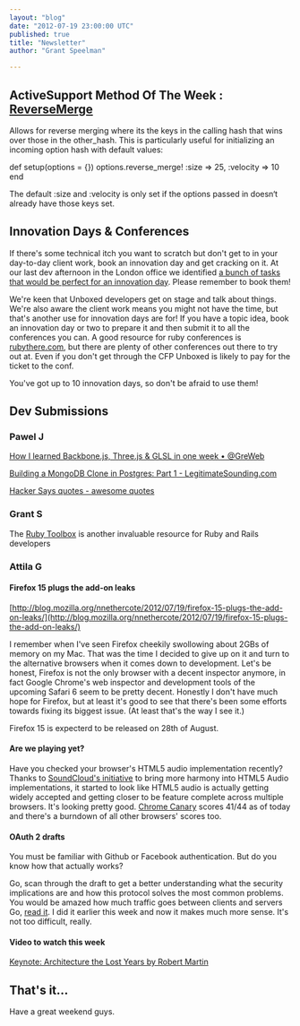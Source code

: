 ```yaml
---
layout: "blog"
date: "2012-07-19 23:00:00 UTC"
published: true
title: "Newsletter"
author: "Grant Speelman"

---
```


## ActiveSupport Method Of The Week : [ReverseMerge](http://as.rubyonrails.org/classes/ActiveSupport/CoreExtensions/Hash/ReverseMerge.html)  Allows for reverse merging where its the keys in the calling hash that wins over those in the other\_hash. This is particularly useful for initializing an incoming option hash with default values:  def setup(options = {}) options.reverse\_merge! :size => 25, :velocity => 10 end  The default :size and :velocity is only set if the options passed in doesn‘t already have those keys set.   ## Innovation Days & Conferences  If there's some technical itch you want to scratch but don't get to in your day-to-day client work, book an innovation day and get cracking on it. At our last dev afternoon in the London office we identified [a bunch of tasks that would be perfect for an innovation day](https://wiki.unboxedconsulting.com/wiki/Dev\_Day#Not\_Done). Please remember to book them!  We're keen that Unboxed developers get on stage and talk about things. We're also aware the client work means you might not have the time, but that's another use for innovation days are for! If you have a topic idea, book an innovation day or two to prepare it and then submit it to all the conferences you can. A good resource for ruby conferences is [rubythere.com](http://rubythere.com/), but there are plenty of other conferences out there to try out at. Even if you don't get through the CFP Unboxed is likely to pay for the ticket to the conf.  You've got up to 10 innovation days, so don't be afraid to use them!  ## Dev Submissions  ### Pawel J  [How I learned Backbone.js, Three.js & GLSL in one week • @GreWeb](http://blog.greweb.fr/2012/07/how-i-learned-backbone-js-three-js-glsl-in-one-week/?utm\_source=javascriptweekly&utm\_medium=email)  [Building a MongoDB Clone in Postgres: Part 1 - LegitimateSounding.com](http://legitimatesounding.com/blog/building\_a\_mongodb\_clone\_in\_postgres\_part\_1.html)  [Hacker Says quotes - awesome quotes](http://hackersays.com/2f2a78)  ### Grant S  The [Ruby Toolbox](http://ruby-toolbox.com/) is another invaluable resource for Ruby and Rails developers  ### Attila G  #### Firefox 15 plugs the add-on leaks [http://blog.mozilla.org/nnethercote/2012/07/19/firefox-15-plugs-the-add-on-leaks/](http://blog.mozilla.org/nnethercote/2012/07/19/firefox-15-plugs-the-add-on-leaks/)  I remember when I've seen Firefox cheekily swollowing about 2GBs of memory on my Mac. That was the time I decided to give up on it and turn to the alternative browsers when it comes down to development. Let's be honest, Firefox is not the only browser with a decent inspector anymore, in fact Google Chrome's web inspector and development tools of the upcoming Safari 6 seem to be pretty decent. Honestly I don't have much hope for Firefox, but at least it's good to see that there's been some efforts towards fixing its biggest issue. (At least that's the way I see it.)  Firefox 15 is expecterd to be released on 28th of August.  #### Are we playing yet?  Have you checked your browser's HTML5 audio implementation recently? Thanks to [SoundCloud's initiative](http://areweplayingyet.org/) to bring more harmony into HTML5 Audio implementations, it started to look like HTML5 audio is actually getting widely accepted and getting closer to be feature complete across multiple browsers. It's looking pretty good. [Chrome Canary](https://tools.google.com/dlpage/chromesxs/) scores 41/44 as of today and there's a burndown of all other browsers' scores too.  #### OAuth 2 drafts  You must be familiar with Github or Facebook authentication. But do you know how that actually works?  Go, scan through the draft to get a better understanding what the security implications are and how this protocol solves the most common problems. You would be amazed how much traffic goes between clients and servers Go, [read it](http://tools.ietf.org/html/draft-ietf-oauth-v2-30). I did it earlier this week and now it makes much more sense. It's not too difficult, really.  #### Video to watch this week  [Keynote: Architecture the Lost Years by Robert Martin](http://www.youtube.com/watch?v=WpkDN78P884)  ## That's it...  Have a great weekend guys.


